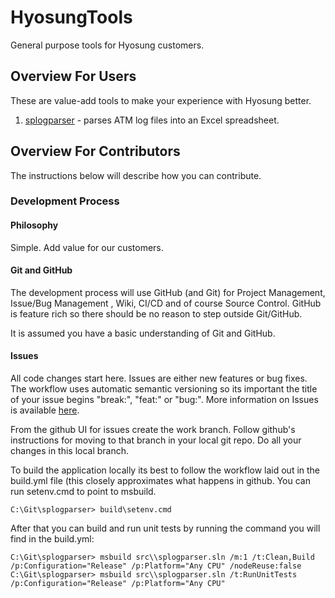# HyosungTools
General purpose tools for Hyosung customers.  

## Overview For Users
These are value-add tools to make your experience with Hyosung better. 

1. [splogparser](https://github.com/HyosungTools/splogparser) - parses ATM log files into an Excel spreadsheet. 

## Overview For Contributors
The instructions below will describe how you can contribute.

### Development Process

#### Philosophy
Simple. Add value for our customers. 

#### Git and GitHub
The development process will use GitHub (and Git) for Project Management, Issue/Bug Management , Wiki, CI/CD and of course Source Control. GitHub is feature rich so there should be no reason to step outside Git/GitHub. 

It is assumed you have a basic understanding of Git and GitHub. 

#### Issues
All code changes start here. 
Issues are either new features or bug fixes. The workflow uses automatic semantic versioning so its important the title of your issue begins "break:", "feat:" or "bug:". More information on Issues is available [here](https://docs.github.com/en/issues/tracking-your-work-with-issues/about-issues).

From the github UI for issues create the work branch. Follow github's instructions for moving to that branch in your local git repo. Do all your changes in this local branch. 

To build the application locally its best to follow the workflow laid out in the build.yml file (this closely approximates what happens in github. 
You can run setenv.cmd to point to msbuild. 

```
C:\Git\splogparser> build\setenv.cmd
```

After that you can build and run unit tests by running the command you will find in the build.yml: 

```
C:\Git\splogparser> msbuild src\\splogparser.sln /m:1 /t:Clean,Build /p:Configuration="Release" /p:Platform="Any CPU" /nodeReuse:false
C:\Git\splogparser> msbuild src\\splogparser.sln /t:RunUnitTests /p:Configuration="Release" /p:Platform="Any CPU"
```
